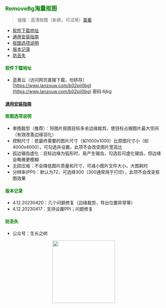 
<b><font color=green size=4>
RemoveBg海量抠图
</font></b>

<!-- <b><font color=green size=4> -->
> 链接：高清抠图（新款，可试用）[查看](../zttool/info.md)
<!-- </font></b> -->


- [软件下载地址](#软件下载地址)
- [通用安装指南](#通用安装指南)
- [抠图选项说明](#抠图选项说明)
- [版本记录](#版本记录)
- [防丢失](#防丢失)


#### <font color=green>软件下载地址</font>
- 蓝奏云（访问网页直接下载，勿转存）
[https://wwp.lanzouw.com/b02pji0bg](https://wwp.lanzouw.com/b02pji0bg)  密码:6jbg

#### [通用安装指南](../../univer/install.md)
#### <font color=green>抠图选项说明</font>
- 单图裁剪（推荐）：将图片抠图目标多余边缘裁剪，使目标占据图片最大空间（有效改善边缘羽化）
- 控制尺寸：若最终需要的图片尺寸（如1000x1000）比原图尺寸小（如4000x4000），可勾选并设置，此项不会改变图片宽高比
- 弧边锯齿虚化：目标边缘为弧形时，易产生锯齿，勾选后可虚化锯齿，但边缘会略微更模糊
- 无损压缩：不会降低图片质量和尺寸，可减小图片文件大小，大图耗时
- 分辨率(PPI)：默认为72，可选择300（300通常用于打印），此项不会改变抠图效果

#### <font color=green>版本记录</font>
- 4.12.20230420：几个问题修复（边缘裁剪，导出位置异常等）
- 4.12.20230417：支持设置PPI；问题修复
#### <font color=green>防丢失</font>
<!-- - 微信号：mtreeah (提供售后及咨询服务) -->
- 公众号：生长之树
<center><img src="../../../assets/qrcode_for.jpg" width="200px"></center>
